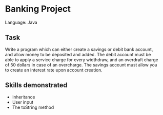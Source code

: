 # Banking Project
Language: Java
## Task
Write a program which can either create a savings or debit bank account, and allow money to be deposited and added. The debit account must be able to apply a service charge for every widthdraw, and an overdraft charge of 50 dollars in case of an overcharge. The savings account must allow you to create an interest rate upon account creation. 
## Skills demonstrated
- Inheritance
- User input
- The toString method